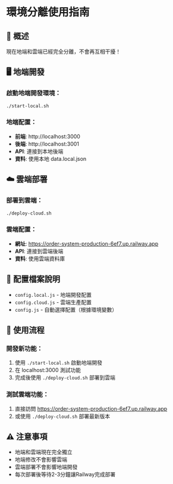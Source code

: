 # 環境分離使用指南

## 🎯 **概述**
現在地端和雲端已經完全分離，不會再互相干擾！

## 🖥️ **地端開發**

### 啟動地端開發環境：
```bash
./start-local.sh
```

### 地端配置：
- **前端**: http://localhost:3000
- **後端**: http://localhost:3001
- **API**: 連接到本地後端
- **資料**: 使用本地 data.local.json

## ☁️ **雲端部署**

### 部署到雲端：
```bash
./deploy-cloud.sh
```

### 雲端配置：
- **網址**: https://order-system-production-6ef7.up.railway.app
- **API**: 連接到雲端後端
- **資料**: 使用雲端資料庫

## 🔧 **配置檔案說明**

- `config.local.js` - 地端開發配置
- `config.cloud.js` - 雲端生產配置
- `config.js` - 自動選擇配置（根據環境變數）

## 🚀 **使用流程**

### 開發新功能：
1. 使用 `./start-local.sh` 啟動地端開發
2. 在 localhost:3000 測試功能
3. 完成後使用 `./deploy-cloud.sh` 部署到雲端

### 測試雲端功能：
1. 直接訪問 https://order-system-production-6ef7.up.railway.app
2. 或使用 `./deploy-cloud.sh` 部署最新版本

## ⚠️ **注意事項**

- 地端和雲端現在完全獨立
- 地端修改不會影響雲端
- 雲端部署不會影響地端開發
- 每次部署後等待2-3分鐘讓Railway完成部署
